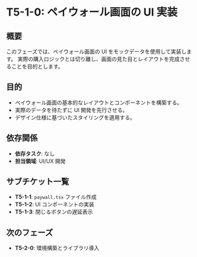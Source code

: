 # T5-1-0: ペイウォール画面の UI 実装

## 概要

このフェーズでは、ペイウォール画面の UI をモックデータを使用して実装します。
実際の購入ロジックとは切り離し、画面の見た目とレイアウトを完成させることを目的とします。

## 目的

- ペイウォール画面の基本的なレイアウトとコンポーネントを構築する。
- 実際のデータを待たずに UI 開発を先行させる。
- デザイン仕様に基づいたスタイリングを適用する。

## 依存関係

- **依存タスク**: なし
- **担当領域**: UI/UX 開発

## サブチケット一覧

- **T5-1-1**: `paywall.tsx` ファイル作成
- **T5-1-2**: UI コンポーネントの実装
- **T5-1-3**: 閉じるボタンの遅延表示

## 次のフェーズ

- **T5-2-0**: 環境構築とライブラリ導入

